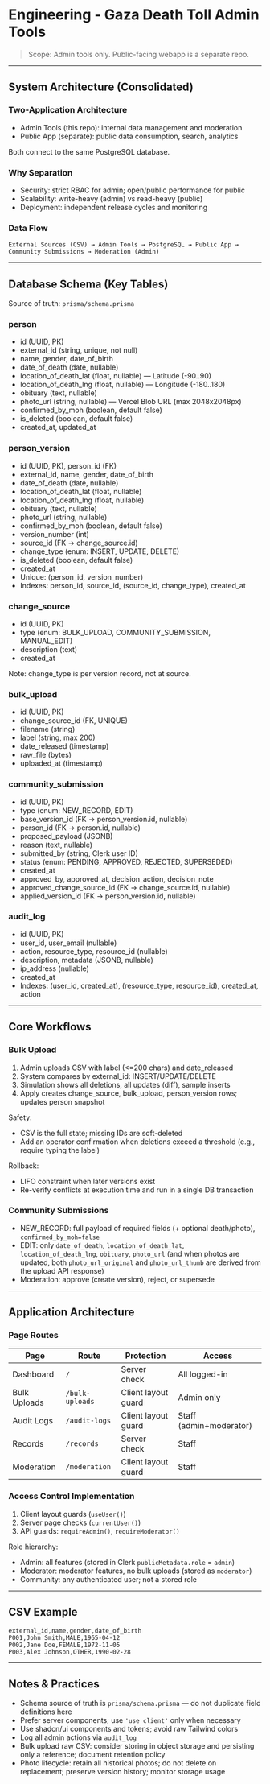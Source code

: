 # Engineering - Gaza Death Toll Admin Tools

> Scope: Admin tools only. Public-facing webapp is a separate repo.

---

## System Architecture (Consolidated)

### Two-Application Architecture

- Admin Tools (this repo): internal data management and moderation
- Public App (separate): public data consumption, search, analytics

Both connect to the same PostgreSQL database.

### Why Separation
- Security: strict RBAC for admin; open/public performance for public
- Scalability: write-heavy (admin) vs read-heavy (public)
- Deployment: independent release cycles and monitoring

### Data Flow
```
External Sources (CSV) → Admin Tools → PostgreSQL → Public App → Community Submissions → Moderation (Admin)
```

---

## Database Schema (Key Tables)

Source of truth: `prisma/schema.prisma`

### person
- id (UUID, PK)
- external_id (string, unique, not null)
- name, gender, date_of_birth
- date_of_death (date, nullable)
- location_of_death_lat (float, nullable) — Latitude (-90..90)
- location_of_death_lng (float, nullable) — Longitude (-180..180)
- obituary (text, nullable)
- photo_url (string, nullable) — Vercel Blob URL (max 2048x2048px)
- confirmed_by_moh (boolean, default false)
- is_deleted (boolean, default false)
- created_at, updated_at

### person_version
- id (UUID, PK), person_id (FK)
- external_id, name, gender, date_of_birth
- date_of_death (date, nullable)
- location_of_death_lat (float, nullable)
- location_of_death_lng (float, nullable)
- obituary (text, nullable)
- photo_url (string, nullable)
- confirmed_by_moh (boolean, default false)
- version_number (int)
- source_id (FK → change_source.id)
- change_type (enum: INSERT, UPDATE, DELETE)
- is_deleted (boolean, default false)
- created_at
- Unique: (person_id, version_number)
- Indexes: person_id, source_id, (source_id, change_type), created_at

### change_source
- id (UUID, PK)
- type (enum: BULK_UPLOAD, COMMUNITY_SUBMISSION, MANUAL_EDIT)
- description (text)
- created_at

Note: change_type is per version record, not at source.

### bulk_upload
- id (UUID, PK)
- change_source_id (FK, UNIQUE)
- filename (string)
- label (string, max 200)
- date_released (timestamp)
- raw_file (bytes)
- uploaded_at (timestamp)

### community_submission
- id (UUID, PK)
- type (enum: NEW_RECORD, EDIT)
- base_version_id (FK → person_version.id, nullable)
- person_id (FK → person.id, nullable)
- proposed_payload (JSONB)
- reason (text, nullable)
- submitted_by (string, Clerk user ID)
- status (enum: PENDING, APPROVED, REJECTED, SUPERSEDED)
- created_at
- approved_by, approved_at, decision_action, decision_note
- approved_change_source_id (FK → change_source.id, nullable)
- applied_version_id (FK → person_version.id, nullable)

### audit_log
- id (UUID, PK)
- user_id, user_email (nullable)
- action, resource_type, resource_id (nullable)
- description, metadata (JSONB, nullable)
- ip_address (nullable)
- created_at
- Indexes: (user_id, created_at), (resource_type, resource_id), created_at, action

---

## Core Workflows

### Bulk Upload
1. Admin uploads CSV with label (<=200 chars) and date_released
2. System compares by external_id: INSERT/UPDATE/DELETE
3. Simulation shows all deletions, all updates (diff), sample inserts
4. Apply creates change_source, bulk_upload, person_version rows; updates person snapshot

Safety:
- CSV is the full state; missing IDs are soft-deleted
- Add an operator confirmation when deletions exceed a threshold (e.g., require typing the label)

Rollback:
- LIFO constraint when later versions exist
- Re-verify conflicts at execution time and run in a single DB transaction

### Community Submissions
- NEW_RECORD: full payload of required fields (+ optional death/photo), `confirmed_by_moh=false`
- EDIT: only `date_of_death`, `location_of_death_lat`, `location_of_death_lng`, `obituary`, `photo_url` (and when photos are updated, both `photo_url_original` and `photo_url_thumb` are derived from the upload API response)
- Moderation: approve (create version), reject, or supersede

---

## Application Architecture

### Page Routes
| Page | Route | Protection | Access |
|------|-------|------------|--------|
| Dashboard | `/` | Server check | All logged-in |
| Bulk Uploads | `/bulk-uploads` | Client layout guard | Admin only |
| Audit Logs | `/audit-logs` | Client layout guard | Staff (admin+moderator) |
| Records | `/records` | Server check | Staff |
| Moderation | `/moderation` | Client layout guard | Staff |

### Access Control Implementation
1. Client layout guards (`useUser()`)
2. Server page checks (`currentUser()`)
3. API guards: `requireAdmin()`, `requireModerator()`

Role hierarchy:
- Admin: all features (stored in Clerk `publicMetadata.role` = `admin`)
- Moderator: moderator features, no bulk uploads (stored as `moderator`)
- Community: any authenticated user; not a stored role

---

## CSV Example
```csv
external_id,name,gender,date_of_birth
P001,John Smith,MALE,1965-04-12
P002,Jane Doe,FEMALE,1972-11-05
P003,Alex Johnson,OTHER,1990-02-28
```

---

## Notes & Practices
- Schema source of truth is `prisma/schema.prisma` — do not duplicate field definitions here
- Prefer server components; use `'use client'` only when necessary
- Use shadcn/ui components and tokens; avoid raw Tailwind colors
- Log all admin actions via `audit_log`
- Bulk upload raw CSV: consider storing in object storage and persisting only a reference; document retention policy
- Photo lifecycle: retain all historical photos; do not delete on replacement; preserve version history; monitor storage usage


